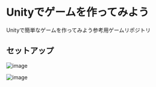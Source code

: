 # Unityでゲームを作ってみよう
Unityで簡単なゲームを作ってみよう参考用ゲームリポジトリ

## セットアップ

![image](https://github.com/user-attachments/assets/bdf105fb-c2f7-4f82-b271-8480df9ad1c0)

![image](https://github.com/user-attachments/assets/34a28f7e-af10-4286-b965-3605079eeaa3)


